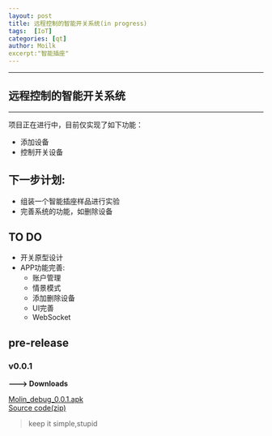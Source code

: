 ```yaml
---
layout: post
title: 远程控制的智能开关系统(in progress)
tags:  [IoT]
categories: [qt]
author: Moilk
excerpt:"智能插座"
---
```

-------------------------------
## 远程控制的智能开关系统  
-------------------------------
项目正在进行中，目前仅实现了如下功能：  

- 添加设备  
- 控制开关设备  

## 下一步计划:  

- 组装一个智能插座样品进行实验  
- 完善系统的功能，如删除设备  

## TO DO  

- 开关原型设计  
- APP功能完善:  
	+ 账户管理  
	+ 情景模式  
	+ 添加删除设备  
	+ UI完善  
	+ WebSocket  

## pre-release  

### v0.0.1  

**---> Downloads**  

[Molin_debug_0.0.1.apk](https://github.com/Moilk/Molin/releases/download/v0.0.1/Molin_debug_0.0.1.apk)  
[Source code(zip)](https://github.com/Moilk/Molin/archive/v0.0.1.zip)  

  

> keep it simple,stupid